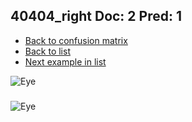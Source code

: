 ## 40404_right Doc: 2 Pred: 1
- [Back to confusion matrix](https://github.com/juliandewit/kaggle_retinopathy/blob/master/matrix.md)
- [Back to list](https://github.com/juliandewit/kaggle_retinopathy/blob/master/lists/21/list.md)
- [Next example in list](https://github.com/juliandewit/kaggle_retinopathy/blob/master/lists/21/40/40440_right.md)

![Eye](https://retinopaty.blob.core.windows.net/size1024/40404_right_2.jpeg)

### 

![Eye]()
